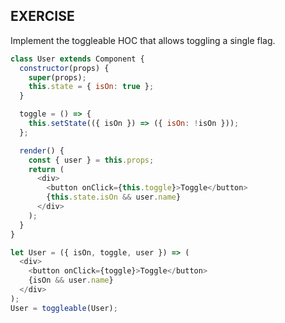 ## EXERCISE

Implement the toggleable HOC that allows toggling a single flag.

```javascript
class User extends Component {
  constructor(props) {
    super(props);
    this.state = { isOn: true };
  }

  toggle = () => {
    this.setState(({ isOn }) => ({ isOn: !isOn }));
  };

  render() {
    const { user } = this.props;
    return (
      <div>
        <button onClick={this.toggle}>Toggle</button>
        {this.state.isOn && user.name}
      </div>
    );
  }
}
```

```javascript
let User = ({ isOn, toggle, user }) => (
  <div>
    <button onClick={toggle}>Toggle</button>
    {isOn && user.name}
  </div>
);
User = toggleable(User);
```
